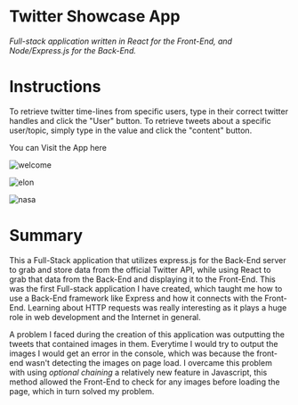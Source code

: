 # Twitter Showcase App

*Full-stack application written in React for the Front-End, and Node/Express.js for the Back-End.*


# Instructions

To retrieve twitter time-lines from specific users, type in their correct twitter handles and click the "User" button. To retrieve tweets about a specific user/topic, simply type in the value and click the "content" button.

You can Visit the App here

![welcome](https://user-images.githubusercontent.com/55517078/108606092-09133e00-7386-11eb-8cd2-23905089602f.JPG)

![elon](https://user-images.githubusercontent.com/55517078/108606116-39f37300-7386-11eb-8bc2-113265194ca3.JPG)

![nasa](https://user-images.githubusercontent.com/55517078/108606122-44157180-7386-11eb-8b3b-61b72dae5044.JPG)

# Summary 

This a Full-Stack application that utilizes express.js for the Back-End server to grab and store data from the official Twitter API, while using React to grab that data from the Back-End and displaying it to the Front-End.
This was the first Full-stack application I have created, which taught me how to use a Back-End framework like Express and how it connects with the Front-End. Learning about HTTP requests was really interesting as it plays a huge role in web development and the Internet in general.

A problem I faced during the creation of this application was outputting the tweets that contained images in them. Everytime I would try to output the images I would get an error in the console, which was because the front-end wasn't detecting the images on page load. I overcame this problem with using *optional chaining* a relatively new feature in Javascript, this method allowed the Front-End to check for any images before loading the page, which in turn solved my problem. 